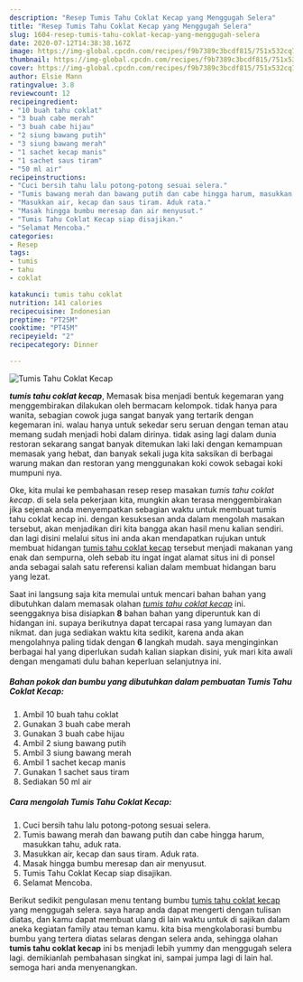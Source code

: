 ```yaml
---
description: "Resep Tumis Tahu Coklat Kecap yang Menggugah Selera"
title: "Resep Tumis Tahu Coklat Kecap yang Menggugah Selera"
slug: 1604-resep-tumis-tahu-coklat-kecap-yang-menggugah-selera
date: 2020-07-12T14:38:38.167Z
image: https://img-global.cpcdn.com/recipes/f9b7389c3bcdf815/751x532cq70/tumis-tahu-coklat-kecap-foto-resep-utama.jpg
thumbnail: https://img-global.cpcdn.com/recipes/f9b7389c3bcdf815/751x532cq70/tumis-tahu-coklat-kecap-foto-resep-utama.jpg
cover: https://img-global.cpcdn.com/recipes/f9b7389c3bcdf815/751x532cq70/tumis-tahu-coklat-kecap-foto-resep-utama.jpg
author: Elsie Mann
ratingvalue: 3.8
reviewcount: 12
recipeingredient:
- "10 buah tahu coklat"
- "3 buah cabe merah"
- "3 buah cabe hijau"
- "2 siung bawang putih"
- "3 siung bawang merah"
- "1 sachet kecap manis"
- "1 sachet saus tiram"
- "50 ml air"
recipeinstructions:
- "Cuci bersih tahu lalu potong-potong sesuai selera."
- "Tumis bawang merah dan bawang putih dan cabe hingga harum, masukkan tahu, aduk rata."
- "Masukkan air, kecap dan saus tiram. Aduk rata."
- "Masak hingga bumbu meresap dan air menyusut."
- "Tumis Tahu Coklat Kecap siap disajikan."
- "Selamat Mencoba."
categories:
- Resep
tags:
- tumis
- tahu
- coklat

katakunci: tumis tahu coklat 
nutrition: 141 calories
recipecuisine: Indonesian
preptime: "PT25M"
cooktime: "PT45M"
recipeyield: "2"
recipecategory: Dinner

---
```



![Tumis Tahu Coklat Kecap](https://img-global.cpcdn.com/recipes/f9b7389c3bcdf815/751x532cq70/tumis-tahu-coklat-kecap-foto-resep-utama.jpg)

<b><i>tumis tahu coklat kecap</i></b>, Memasak bisa menjadi bentuk kegemaran yang menggembirakan dilakukan oleh bermacam kelompok. tidak hanya para wanita, sebagian cowok juga sangat banyak yang tertarik dengan kegemaran ini. walau hanya untuk sekedar seru seruan dengan teman atau memang sudah menjadi hobi dalam dirinya. tidak asing lagi dalam dunia restoran sekarang sangat banyak ditemukan laki laki dengan kemampuan memasak yang hebat, dan banyak sekali juga kita saksikan di berbagai warung makan dan restoran yang menggunakan koki cowok sebagai koki mumpuni nya.

Oke, kita mulai ke pembahasan resep resep masakan <i>tumis tahu coklat kecap</i>. di sela sela pekerjaan kita, mungkin akan terasa menggembirakan jika sejenak anda menyempatkan sebagian waktu untuk membuat tumis tahu coklat kecap ini. dengan kesuksesan anda dalam mengolah masakan tersebut, akan menjadikan diri kita bangga akan hasil menu kalian sendiri. dan lagi disini melalui situs ini anda akan mendapatkan rujukan untuk membuat hidangan <u>tumis tahu coklat kecap</u> tersebut menjadi makanan yang enak dan sempurna, oleh sebab itu ingat ingat alamat situs ini di ponsel anda sebagai salah satu referensi kalian dalam membuat hidangan baru yang lezat.




Saat ini langsung saja kita memulai untuk mencari bahan bahan yang dibutuhkan dalam memasak olahan <u><i>tumis tahu coklat kecap</i></u> ini. seenggaknya bisa disiapkan <b>8</b> bahan bahan yang diperuntuk kan di hidangan ini. supaya berikutnya dapat tercapai rasa yang lumayan dan nikmat. dan juga sediakan waktu kita sedikit, karena anda akan mengolahnya paling tidak dengan <b>6</b> langkah mudah. saya menginginkan berbagai hal yang diperlukan sudah kalian siapkan disini, yuk mari kita awali dengan mengamati dulu bahan keperluan selanjutnya ini.

<!--inarticleads1-->

##### Bahan pokok dan bumbu yang dibutuhkan dalam pembuatan Tumis Tahu Coklat Kecap:

1. Ambil 10 buah tahu coklat
1. Gunakan 3 buah cabe merah
1. Gunakan 3 buah cabe hijau
1. Ambil 2 siung bawang putih
1. Ambil 3 siung bawang merah
1. Ambil 1 sachet kecap manis
1. Gunakan 1 sachet saus tiram
1. Sediakan 50 ml air




<!--inarticleads2-->

##### Cara mengolah Tumis Tahu Coklat Kecap:

1. Cuci bersih tahu lalu potong-potong sesuai selera.
1. Tumis bawang merah dan bawang putih dan cabe hingga harum, masukkan tahu, aduk rata.
1. Masukkan air, kecap dan saus tiram. Aduk rata.
1. Masak hingga bumbu meresap dan air menyusut.
1. Tumis Tahu Coklat Kecap siap disajikan.
1. Selamat Mencoba.




Berikut sedikit pengulasan menu tentang bumbu <u>tumis tahu coklat kecap</u> yang menggugah selera. saya harap anda dapat mengerti dengan tulisan diatas, dan kamu dapat membuat ulang di lain waktu untuk di sajikan dalam aneka kegiatan family atau teman kamu. kita bisa mengkolaborasi bumbu bumbu yang tertera diatas selaras dengan selera anda, sehingga olahan <b>tumis tahu coklat kecap</b> ini bs menjadi lebih yummy dan menggugah selera lagi. demikianlah pembahasan singkat ini, sampai jumpa lagi di lain hal. semoga hari anda menyenangkan.
